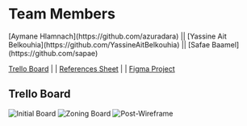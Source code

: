 <h1> Team Members </h1>
[Aymane Hlamnach](https://github.com/azuradara) ||
[Yassine Ait Belkouhia](https://github.com/YassineAitBelkouhia) ||
[Safae Baamel](https://github.com/sapae)

[Trello Board](https://trello.com/invite/b/RCxdtw7a/915ac83860798984cfec7d0713abfce2/brief1) | | [References Sheet](https://docs.google.com/spreadsheets/d/1nOBv8gU2kVdT68CY1wiEXxzeOuYplHdHGzhcmX7MR_E/edit?usp=sharing) | | [Figma Project](https://www.figma.com/file/TU8491D65UW2upgS8FdhWu/Safar?node-id=7%3A73)
## Trello Board
![Initial Board](progcaps/trello_1.jpeg)
![Zoning Board](progcaps/trello_2.jpeg)
![Post-Wireframe](progcaps/trello_3.jpeg)
